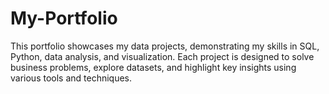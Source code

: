 # My-Portfolio
This portfolio showcases my data projects, demonstrating my skills in SQL, Python, data analysis, and visualization. Each project is designed to solve business problems, explore datasets, and highlight key insights using various tools and techniques.

